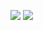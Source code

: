 
![](https://github-readme-stats.vercel.app/api?username=BingulHan&theme=radical)
![](https://github-readme-stats.vercel.app/api/top-langs/?username=BingulHan&show_icons=true&theme=radical)

